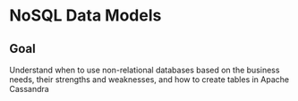 # NoSQL Data Models

## Goal

Understand when to use non-relational databases based on the business needs, their strengths and weaknesses, and how to create tables in Apache Cassandra